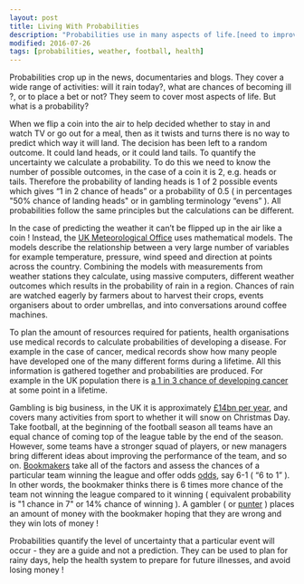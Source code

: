 ```yaml
---
layout: post
title: Living With Probabilities
description: "Probabilities use in many aspects of life.[need to improve]"
modified: 2016-07-26
tags: [probabilities, weather, football, health]
---
```


<p>
Probabilities crop up in the news, documentaries and blogs.  They cover a wide range of activities:  will it rain today?, what are chances of becoming ill ?, or to place a bet or not?  They seem to cover most aspects of life.  But what is a probability?
</p>

When we flip a coin into the air to help decided whether to stay in and watch TV or go out
for a meal, then as it twists and turns there is no way to predict which way it will land. The
decision has been left to a random outcome. It could land heads, or it could land tails.  To quantify the
uncertainty we calculate a probability.  To do this we need to know the number of possible outcomes, in the case of a coin it is 2, e.g. heads or tails. Therefore the probability of landing heads is 1 of 2 possible events which gives “1 in 2 chance of heads”  or a probability of 0.5 ( in percentages "50% chance of landing heads" or in gambling terminology “evens” ).  All probabilities follow the same principles but the calculations can be different.

In the case of predicting the weather it can’t be flipped up in the air like a coin ! Instead,
the [UK Meteorological Office](http://www.metoffice.gov.uk/news/in-depth/science-behind-probability-of-precipitation)
uses mathematical models. The models describe the relationship between a very large number of variables for example temperature, pressure, wind speed and direction at points across the country. Combining the models with measurements from weather stations
they calculate, using massive computers, different weather outcomes which results in the probability of rain in a region. Chances of rain are watched eagerly by farmers about to harvest their crops, events organisers about to order umbrellas, and into conversations around coffee machines.

To plan the amount of resources required for patients, health organisations use medical records
to calculate probabilities of developing a disease. For example in the case of cancer, medical records show how many people have developed one of the many different forms during a lifetime. All this information is gathered together and probabilities are produced. For example in the UK population there
is [a 1 in 3 chance of developing cancer](http://www.macmillan.org.uk/Cancerinformation/Aboutcancer/Whogetscancer.aspx) at some point in a lifetime.

Gambling is big business, in the UK it is approximately [£14bn per year](http://www.gamblingcommission.gov.uk/news-action-and-statistics/news/2016/New-figures-show-online-gambling-is-largest-gambling-sector-in-Britain.aspx), and covers many activities from sport to whether it will snow on Christmas Day.  Take football, at the beginning of the football season all teams have an equal chance of coming top of the league table by the end of the season. However, some teams have a stronger squad of players, or new managers bring different ideas about improving the performance of the team, and so on.  [Bookmakers](https://en.wikipedia.org/wiki/Bookmaker) take all of the factors and assess the chances of a particular team winning the league and offer odds [odds](http://en.wikipedia.org/wiki/Odds), say 6-1 ( “6 to 1” ). In other words, the bookmaker thinks there is 6 times more chance of the team not winning the league compared to it winning ( equivalent probability is "1 chance in 7" or 14% chance of winning ). A gambler ( or [punter](http://dictionary.cambridge.org/dictionary/english/punter) ) places an amount of money with the bookmaker hoping that they are wrong and they win lots of money !

Probabilities quantify the level of uncertainty that a particular event will occur - they are a guide and not a prediction. They can be used to plan for rainy days, help the health system to prepare for future illnesses, and avoid losing money !
